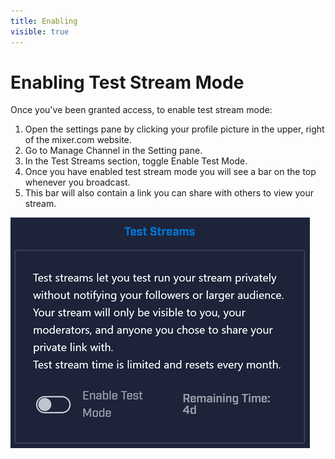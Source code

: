 ```yaml
---
title: Enabling
visible: true
---
```


# Enabling Test Stream Mode
Once you've been granted access, to enable test stream mode:
1. Open the settings pane by clicking your profile picture in the upper, right of the mixer.com website.
1. Go to Manage Channel in the Setting pane.
1. In the Test Streams section, toggle Enable Test Mode.
1. Once you have enabled test stream mode you will see a bar on the top whenever you broadcast.
1. This bar will also contain a link you can share with others to view your stream.

![](enable.png)